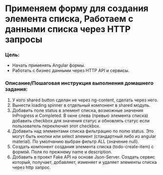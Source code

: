 # Применяем форму для создания элемента списка, Работаем с данными списка через HTTP запросы

### Цель:

* Начать применять Angular формы.
* Работать с бизнес данными через HTTP API и сервисы.

### Описание/Пошаговая инструкция выполнения домашнего задания:

1. У кого shared button сделан не через ng-content, сделать через него.
2. Вынести loading spinner в отдельный компонент в shared модуль.
3. Добавить поле status в элемент списка, возможные значения InProgress и Completed. В окне слева (превью элемента
   списка) добавить checkbox для значения статус и обновлять статус если пользователь переключил этот checkbox.
4. Добавить над элементами списка фильтрацию по полю status. Это могут быть кнопки или select элемент (стандартный либо
   из angular material). По умолчанию выбран фильтр ALL (значение null).
5. Создать компонент создания элемента списка (todo-create-item) с формой. Поля по прежнему name и description.
6. Добавить в проект Fake API на основе Json-Server. Создать сервис который, получает, добавляет, изменяет и удаляет
   элементы списка через http запрос.
